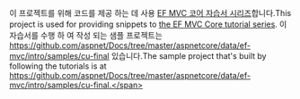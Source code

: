 <span data-ttu-id="9676b-101">이 프로젝트를 위해 코드를 제공 하는 데 사용 [EF MVC 코어 자습서 시리즈](https://docs.microsoft.com/aspnet/core/data/ef-mvc/intro)합니다.</span><span class="sxs-lookup"><span data-stu-id="9676b-101">This project is used for providing snippets to [the EF MVC Core tutorial series](https://docs.microsoft.com/aspnet/core/data/ef-mvc/intro).</span></span> <span data-ttu-id="9676b-102">이 자습서를 수행 하 여 작성 되는 샘플 프로젝트는 https://github.com/aspnet/Docs/tree/master/aspnetcore/data/ef-mvc/intro/samples/cu-final 있습니다.</span><span class="sxs-lookup"><span data-stu-id="9676b-102">The sample project that's built by following the tutorials is at https://github.com/aspnet/Docs/tree/master/aspnetcore/data/ef-mvc/intro/samples/cu-final.</span></span>
